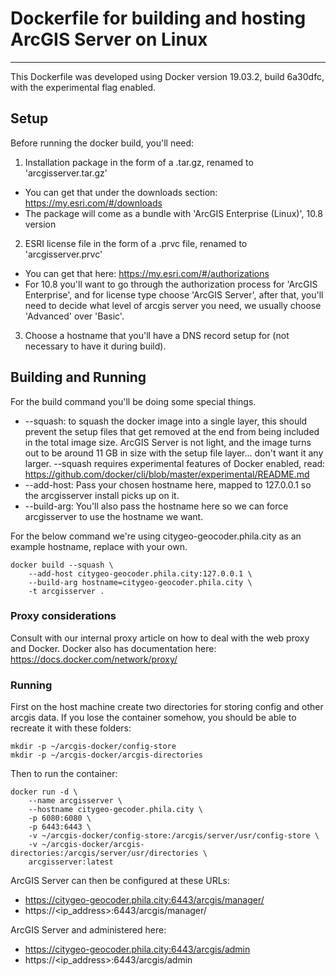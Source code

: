 # Dockerfile for building and hosting ArcGIS Server on Linux
----

This Dockerfile was developed using Docker version 19.03.2, build 6a30dfc, with the experimental flag enabled.

## Setup

Before running the docker build, you'll need:

1. Installation package in the form of a .tar.gz, renamed to 'arcgisserver.tar.gz'
  * You can get that under the downloads section: https://my.esri.com/#/downloads
  * The package will come as a bundle with 'ArcGIS Enterprise (Linux)', 10.8 version

2. ESRI license file in the form of a .prvc file, renamed to 'arcgisserver.prvc'
  * You can get that here: https://my.esri.com/#/authorizations
  * For 10.8 you'll want to go through the authorization process for 'ArcGIS Enterprise', and for license type choose 'ArcGIS Server', after that, you'll need to decide what level of arcgis server you need, we usually choose 'Advanced' over 'Basic'.

3. Choose a hostname that you'll have a DNS record setup for (not necessary to have it during build).

## Building and Running

For the build command you'll be doing some special things.
 * --squash: to squash the docker image into a single layer, this should prevent the setup files that get removed at the end from being included in the total image size. ArcGIS Server is not light, and the image turns out to be around 11 GB in size with the setup file layer... don't want it any larger.
    --squash requires experimental features of Docker enabled, read: https://github.com/docker/cli/blob/master/experimental/README.md
 * --add-host: Pass your chosen hostname here, mapped to 127.0.0.1 so the arcgisserver install picks up on it.
 * --build-arg: You'll also pass the hostname here so we can force arcgisserver to use the hostname we want.

For the below command we're using citygeo-geocoder.phila.city as an example hostname, replace with your own.

```
docker build --squash \
    --add-host citygeo-geocoder.phila.city:127.0.0.1 \
    --build-arg hostname=citygeo-geocoder.phila.city \
    -t arcgisserver .
```

### Proxy considerations
Consult with our internal proxy article on how to deal with the web proxy and Docker. Docker also has documentation here:
https://docs.docker.com/network/proxy/

### Running
First on the host machine create two directories for storing config and other arcgis data. If you lose the container somehow, you should be able to recreate it with these folders:
```
mkdir -p ~/arcgis-docker/config-store
mkdir -p ~/arcgis-docker/arcgis-directories
```

Then to run the container:
```
docker run -d \
    --name arcgisserver \
    --hostname citygeo-gecoder.phila.city \
    -p 6080:6080 \
    -p 6443:6443 \
    -v ~/arcgis-docker/config-store:/arcgis/server/usr/config-store \
	-v ~/arcgis-docker/arcgis-directories:/arcgis/server/usr/directories \
    arcgisserver:latest
```

ArcGIS Server can then be configured at these URLs:
 * https://citygeo-geocoder.phila.city:6443/arcgis/manager/
 * https://<ip_address>:6443/arcgis/manager/

ArcGIS Server and administered here:
 * https://citygeo-geocoder.phila.city:6443/arcgis/admin
 * https://<ip_address>:6443/arcgis/admin
